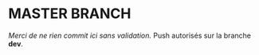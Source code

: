 # MASTER BRANCH

*Merci de ne rien commit ici sans validation.*
Push autorisés sur la branche **dev**.